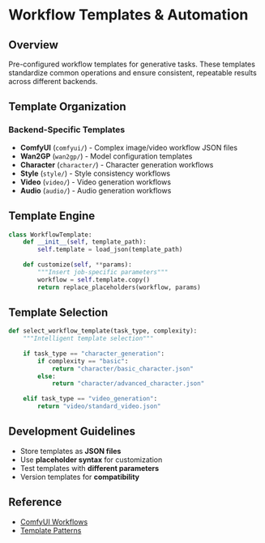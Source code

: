 # Workflow Templates & Automation

## Overview

Pre-configured workflow templates for generative tasks. These templates standardize common operations and ensure consistent, repeatable results across different backends.

## Template Organization

### Backend-Specific Templates
- **ComfyUI** (`comfyui/`) - Complex image/video workflow JSON files
- **Wan2GP** (`wan2gp/`) - Model configuration templates
- **Character** (`character/`) - Character generation workflows
- **Style** (`style/`) - Style consistency workflows  
- **Video** (`video/`) - Video generation workflows
- **Audio** (`audio/`) - Audio generation workflows

## Template Engine

```python
class WorkflowTemplate:
    def __init__(self, template_path):
        self.template = load_json(template_path)
    
    def customize(self, **params):
        """Insert job-specific parameters"""
        workflow = self.template.copy()
        return replace_placeholders(workflow, params)
```

## Template Selection

```python
def select_workflow_template(task_type, complexity):
    """Intelligent template selection"""
    
    if task_type == "character_generation":
        if complexity == "basic":
            return "character/basic_character.json"
        else:
            return "character/advanced_character.json"
    
    elif task_type == "video_generation":
        return "video/standard_video.json"
```

## Development Guidelines

- Store templates as **JSON files**
- Use **placeholder syntax** for customization
- Test templates with **different parameters**
- Version templates for **compatibility**

## Reference
- [ComfyUI Workflows](/.bmad-core/data/comfyui-api-guide.md)
- [Template Patterns](/.bmad-core/data/wan2gp-api-guide.md)